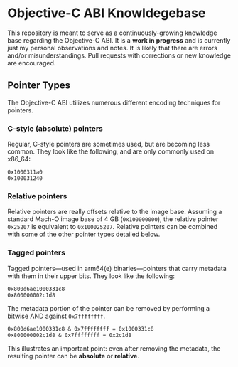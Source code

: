 # Objective-C ABI Knowldegebase

This repository is meant to serve as a continuously-growing knowledge base
regarding the Objective-C ABI. It is a **work in progress** and is currently
just my personal observations and notes. It is likely that there are errors
and/or misunderstandings. Pull requests with corrections or new knowledge are
encouraged.

## Pointer Types

The Objective-C ABI utilizes numerous different encoding techniques for
pointers.

### C-style (absolute) pointers

Regular, C-style pointers are sometimes used, but are becoming less common. They
look like the following, and are only commonly used on x86_64:

```
0x1000311a0
0x100031240
```

### Relative pointers

Relative pointers are really offsets relative to the image base. Assuming a
standard Mach-O image base of 4 GB (`0x100000000`), the relative pointer
`0x25207` is equivalent to `0x100025207`. Relative pointers can be combined with
some of the other pointer types detailed below.

### Tagged pointers

Tagged pointers&mdash;used in arm64(e) binaries&mdash;pointers that carry
metadata with them in their upper bits. They look like the following:

```
0x800d6ae1000331c8
0x800000002c1d8
```

The metadata portion of the pointer can be removed by performing a bitwise AND
against `0x7ffffffff`.

```
0x800d6ae1000331c8 & 0x7ffffffff = 0x1000331c8
0x800000002c1d8 & 0x7ffffffff = 0x2c1d8
```

This illustrates an important point: even after removing the metadata, the
resulting pointer can be **absolute** or **relative**.
